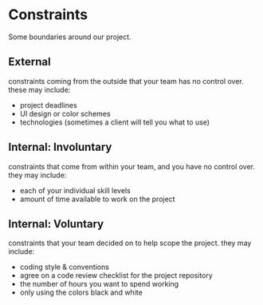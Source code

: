 # Constraints

Some boundaries around our project.

## External

constraints coming from the outside that your team has no control over. these
may include:

- project deadlines
- UI design or color schemes
- technologies (sometimes a client will tell you what to use)

## Internal: Involuntary

constraints that come from within your team, and you have no control over. they
may include:

- each of your individual skill levels
- amount of time available to work on the project

## Internal: Voluntary

constraints that your team decided on to help scope the project. they may
include:

- coding style & conventions
- agree on a code review checklist for the project repository
- the number of hours you want to spend working
- only using the colors black and white
